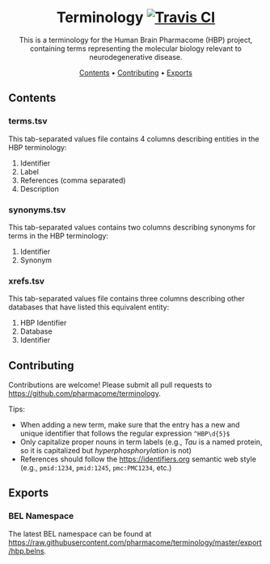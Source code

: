 <h1 align="center">
  <br>
  Terminology
  <a href="https://travis-ci.com/pharmacome/terminology">
    <img src="https://travis-ci.com/pharmacome/terminology.svg?branch=master"
         alt="Travis CI">
  </a>
  <br>
</h1>

<p align="center">
This is a terminology for the Human Brain Pharmacome (HBP) project, containing terms representing the molecular biology
relevant to neurodegenerative disease.
</p>

<p align="center">
  <a href="#contents">Contents</a> •
  <a href="#contributing">Contributing</a> •
  <a href="#exports">Exports</a>
</p>

## Contents

### terms.tsv

This tab-separated values file contains 4 columns describing 
entities in the HBP terminology:

1. Identifier
2. Label
3. References (comma separated)
4. Description

### synonyms.tsv

This tab-separated values contains two columns describing synonyms
for terms in the HBP terminology:

1. Identifier
2. Synonym

### xrefs.tsv

This tab-separated values file contains three columns describing
other databases that have listed this equivalent entity:

1. HBP Identifier
2. Database
3. Identifier

## Contributing

Contributions are welcome! Please submit all pull requests to https://github.com/pharmacome/terminology.

Tips:

- When adding a new term, make sure that the entry has a new and unique identifier that follows 
  the regular expression `^HBP\d{5}$`
- Only capitalize proper nouns in term labels (e.g., *Tau* is a named protein, so it is capitalized but *hyperphosphorylation* is not)
- References should follow the https://identifiers.org semantic web style (e.g., `pmid:1234`, `pmid:1245`, `pmc:PMC1234`, etc.)

## Exports

### BEL Namespace

The latest BEL namespace can be found at https://raw.githubusercontent.com/pharmacome/terminology/master/export/hbp.belns.
